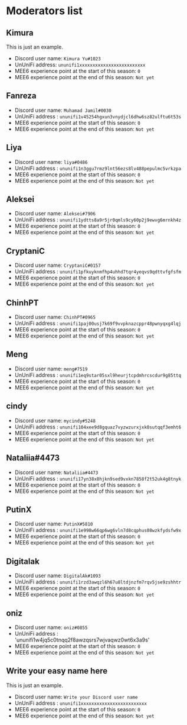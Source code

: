 # Moderators list

## Kimura

This is just an example.

- Discord user name: `Kimura Yu#1023`
- UnUniFi address: `ununifi1xxxxxxxxxxxxxxxxxxxxxxxxx`
- MEE6 experience point at the start of this season: `0`
- MEE6 experience point at the end of this season: `Not yet`

## Fanreza

- Discord user name: `Muhamad Jamil#0030`
- UnUniFi address : `ununifi1v45254hgxun3vnydjcl6dhw6sz82ulftu6t53s`
- MEE6 experience point at the start of this season: `0`
- MEE6 experience point at the end of this season: `Not yet`

## Liya

- Discord user name: `liya#0486`
- UnUniFi address : `ununifi1n3ggu7rmz9lnt56ezs8lv488pepulmc5vrkzpa`
- MEE6 experience point at the start of this season: `0`
- MEE6 experience point at the end of this season: `Not yet`

## Aleksei

- Discord user name: `Aleksei#7906`
- UnUniFi address : `ununifi1ydtts8a9r5jr0qmls9cy60p2j9ewvg6mrnkh4z`
- MEE6 experience point at the start of this season: `0`
- MEE6 experience point at the end of this season: `Not yet`

## CryptaniC

- Discord user name: `CryptaniC#0157`
- UnUniFi address : `ununifi1pfkuyknmfhp4uhhd7tqr4yeqvs9qdttvfgfsfm`
- MEE6 experience point at the start of this season: `0`
- MEE6 experience point at the end of this season: `Not yet`

## ChinhPT

- Discord user name: `ChinhPT#0965`
- UnUniFi address : `ununifi1paj00usj7k69f9vvpknazcppr48pwnyqxg4lqj`
- MEE6 experience point at the start of this season: `0`
- MEE6 experience point at the end of this season: `Not yet`

## Meng

- Discord user name: `meng#7519`
- UnUniFi address : `ununifi1eq9star05sxl9heurjtcpdmhrcscdur9g85ttq`
- MEE6 experience point at the start of this season: `0`
- MEE6 experience point at the end of this season: `Not yet`

## cindy

- Discord user name: `mycindy#5248`
- UnUniFi address : `ununifi104xee9d8gquaz7vyzwzurxjxk0sutqqf3emht6`
- MEE6 experience point at the start of this season: `0`
- MEE6 experience point at the end of this season: `Not yet`

## Nataliia#4473

- Discord user name: `Nataliia#4473`
- UnUniFi address : `ununifi17yn38x8hjkn9sed9vxkn7858f2t52uk4g8tnyk`
- MEE6 experience point at the start of this season: `0`
- MEE6 experience point at the end of this season: `Not yet`

## PutinX

- Discord user name: `PutinX#5810`
- UnUniFi address : `ununifi1e998w66qp6wg6vln7d8cqphus08wzkfydsfw9x`
- MEE6 experience point at the start of this season: `0`
- MEE6 experience point at the end of this season: `Not yet`

## Digitalak

- Discord user name: `DigitalAk#1093`
- UnUniFi address : `ununifi1rzd3awqzl6h67u8ltdjnzfm7rqv5jse9zshhtr`
- MEE6 experience point at the start of this season: `0`
- MEE6 experience point at the end of this season: `Not yet`

## oniz

- Discord user name: `oniz#0855`
- UnUniFi address : 'ununifi1w4jq5c0tnqq2f8awzqsrs7wjvaqwz0wt6x3a9s'
- MEE6 experience point at the start of this season: `0`
- MEE6 experience point at the end of this season: `Not yet`
 
## Write your easy name here

This is just an example.

- Discord user name: `Write your Discord user name`
- UnUniFi address : `ununifi1xxxxxxxxxxxxxxxxxxxxxxxxx`
- MEE6 experience point at the start of this season: `0`
- MEE6 experience point at the end of this season: `Not yet`


